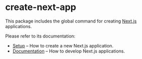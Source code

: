 # create-next-app

This package includes the global command for creating [Next.js](https://github.com/vercel/next.js) applications.

Please refer to its documentation:

- [Setup](https://nextjs.org/docs/getting-started#setup) – How to create a new Next.js application.
- [Documentation](https://nextjs.org/docs) – How to develop Next.js applications.
